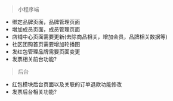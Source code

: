 > 小程序端
+ 绑定品牌页面，品牌管理页面
+ 增加成员页面，成员管理页面
+ 店铺中心页面需要更新(去除商品相关，增加会员，品牌相关数据等)
+ 社区团购首页需要增加轮播图
+ 发红包管理品牌需要页面变更
+ 发票相关前台功能?
> 后台
+ 红包模块后台页面以及关联的订单退款功能修改
+ 发票后台相关功能?